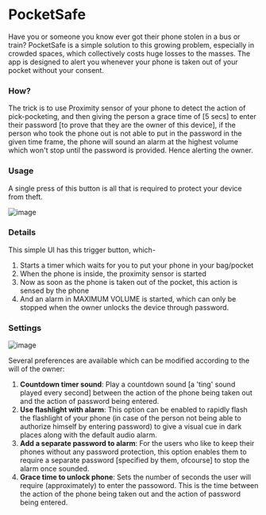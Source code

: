 # PocketSafe

Have you or someone you know ever got their phone stolen in a bus or train?
PocketSafe is a simple solution to this growing problem, especially in crowded spaces, which collectively costs huge losses to the masses. The app is designed to alert you whenever your phone is taken out of your pocket without your consent.

### How?
The trick is to use Proximity sensor of your phone to detect the action of pick-pocketing, and then giving the person a grace time of [5 secs] to enter their password [to prove that they are the owner of this device], if the person who took the phone out is not able to put in the password in the given time frame, the phone will sound an alarm at the highest volume which won't stop until the password is provided. Hence alerting the owner.

### Usage
A single press of this button is all that is required to protect your device from theft.

![image](https://user-images.githubusercontent.com/29260302/37256883-c56d93d0-2586-11e8-9c1f-cef91c9980ad.png)

### Details
This simple UI has this trigger button, which-
1. Starts a timer which waits for you to put your phone in your bag/pocket
2. When the phone is inside, the proximity sensor is started
3. Now as soon as the phone is taken out of the pocket, this action is sensed by the phone
4. And an alarm in MAXIMUM VOLUME is started, which can only be stopped when the owner unlocks the device through password.

### Settings
![image](https://user-images.githubusercontent.com/29260302/37256955-29e9434e-2588-11e8-8cbc-65f09a344d11.png)

Several preferences are available which can be modified according to the will of the owner:

1. **Countdown timer sound**: Play a countdown sound [a 'ting' sound played every second] between the action of the phone being taken out and the action of password being entered.
2. **Use flashlight with alarm**: This option can be enabled to rapidly flash the flashlight of your phone (in case of the person not being able to authorize himself by entering password) to give a visual cue in dark places along with the default audio alarm.
3. **Add a separate password to alarm**: For the users who like to keep their phones without any password protection, this option enables them to require a separate password [specified by them, ofcourse] to stop the alarm once sounded.
4. **Grace time to unlock phone**: Sets the number of seconds the user will require (approximately) to enter the passoword. This is the time between the action of the phone being taken out and the action of password being entered.
